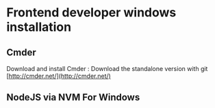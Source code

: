 # Frontend developer windows installation

## Cmder
Download and install Cmder : 
Download the standalone version with git
[http://cmder.net/](http://cmder.net/)


## NodeJS via NVM For Windows


